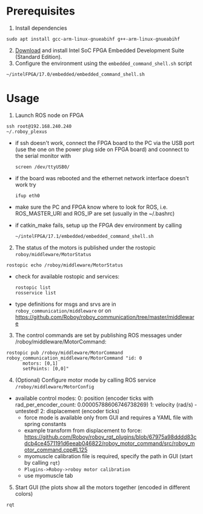 # Prerequisites
1. Install dependencies
```
sudo apt install gcc-arm-linux-gnueabihf g++-arm-linux-gnueabihf 
```

2. [Download](https://dl.altera.com/soceds/) and install Intel SoC FPGA Embedded Development Suite (Standard Edition).
3. Configure the environment using the `embedded_command_shell.sh` script
```
~/intelFPGA/17.0/embedded/embedded_command_shell.sh
```

# Usage
1. Launch ROS node on FPGA

  ```
  ssh root@192.168.240.240
  ~/.roboy_plexus
  ```

* if ssh doesn't work, connect the FPGA board to the PC via the USB port (use the one on the power plug side on FPGA board) and coonnect to the serial monitor with
  ```
  screen /dev/ttyUSB0/
  ```
* if the board was rebooted and the ethernet network interface doesn't work try
  ```
  ifup eth0
  ```

* make sure the PC and FPGA know where to look for ROS, i.e. ROS_MASTER_URI and ROS_IP are set (usually in the ~/.bashrc)

* if catkin_make fails, setup up the FPGA dev environment by calling
  ```
  ~/intelFPGA/17.1/embedded/embedded_command_shell.sh
  ```

2. The status of the motors is published under the rostopic `roboy/middleware/MotorStatus`
  ``` 
  rostopic echo /roboy/middleware/MotorStatus
  ```

* check for available rostopic and services:
  ``` 
  rostopic list
  rosservice list
  ```

* type definitions for msgs and srvs are in `roboy_communication/middleware` or on https://github.com/Roboy/roboy_communication/tree/master/middleware

3. The control commands are set by publishing ROS messages under /roboy/middleware/MotorCommand:
  ```  
  rostopic pub /roboy/middleware/MotorCommand roboy_communication_middleware/MotorCommand "id: 0 
		motors: [0,1]
		setPoints: [0,0]"
  ```

4. (Optional) Configure motor mode by calling ROS service `/roboy/middleware/MotorConfig`
* available control modes:
	0: position (encoder ticks with rad_per_encoder_count: 0.00005788606746738269)
	1: velocity (rad/s) - untested!
	2: displacement (encoder ticks)
	* force mode is available only from GUI and requires a YAML file with spring constants 
	* example transform from displacement to force: https://github.com/Roboy/roboy_rqt_plugins/blob/67975a98dddd83cdcb4ce4571191d6eeab046822/roboy_motor_command/src/roboy_motor_command.cpp#L125
	* myomuscle calibration file is required, specify the path in GUI (start by calling `rqt`)
	* `Plugins->Roboy->roboy motor calibration`
	* use myomuscle tab

5. Start GUI (the plots show all the motors together (encoded in different colors) 
  ```
  rqt
  ```
